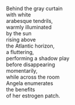 Behind the gray curtain  
with white  
arabesque tendrils,  
warmly illuminated  
by the sun  
rising above  
the Atlantic horizon,  
a fluttering,  
performing a shadow play  
before disappearing  
momentarily,  
while across the room  
Angela enumerates  
the benefits  
of her estrogen patch.  
